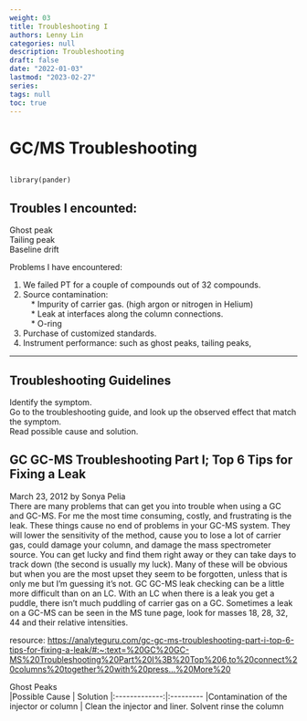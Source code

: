 ```yaml
---
weight: 03
title: Troubleshooting I
authors: Lenny Lin
categories: null
description: Troubleshooting
draft: false
date: "2022-01-03"
lastmod: "2023-02-27"
series: 
tags: null
toc: true
---
```




<!--more-->

# GC/MS Troubleshooting

```{r, include=FALSE}

library(pander)
```

## Troubles I encounted:  
Ghost peak  
Tailing peak  
Baseline drift  


Problems I have encountered:  
1) We failed PT for a couple of compounds out of 32 compounds.  
2) Source contamination:  
&emsp;* Impurity of carrier gas. (high argon or nitrogen in Helium)  
&emsp;* Leak at interfaces along the column connections.  
&emsp;* O-ring  
3) Purchase of customized standards.  
4) Instrument performance: such as ghost peaks, tailing peaks,  

---

## Troubleshooting Guidelines

Identify the symptom.  
Go to the troubleshooting guide, and look up the observed effect that match the symptom.    
Read possible cause and solution.  


## GC GC-MS Troubleshooting Part I; Top 6 Tips for Fixing a **Leak**
March 23, 2012 by Sonya Pelia   
There are many problems that can get you into trouble when using a GC and GC-MS. For me the most time consuming, costly, and frustrating is the leak. These things cause no end of problems in your GC-MS system. They will lower the sensitivity of the method, cause you to lose a lot of carrier gas, could damage your column, and damage the mass spectrometer source.  You can get lucky and find them right away or they can take days to track down (the second is usually my luck). Many of these will be obvious but when you are the most upset they seem to be forgotten, unless that is only me but I’m guessing it’s not. GC GC-MS leak checking can be a little more difficult than on an LC. With an LC when there is a leak you get a puddle, there isn’t much puddling of carrier gas on a GC. Sometimes a leak on a GC-MS can be seen in the MS tune page, look for masses 18, 28, 32, 44 and their relative intensities.  

resource: https://analyteguru.com/gc-gc-ms-troubleshooting-part-i-top-6-tips-for-fixing-a-leak/#:~:text=%20GC%20GC-MS%20Troubleshooting%20Part%20I%3B%20Top%206,to%20connect%20columns%20together%20with%20press...%20More%20


Ghost Peaks  
|Possible Cause | Solution 
|:-------------:|:---------
|Contamination of the injector or column | Clean the injector and liner.  Solvent rinse the column




